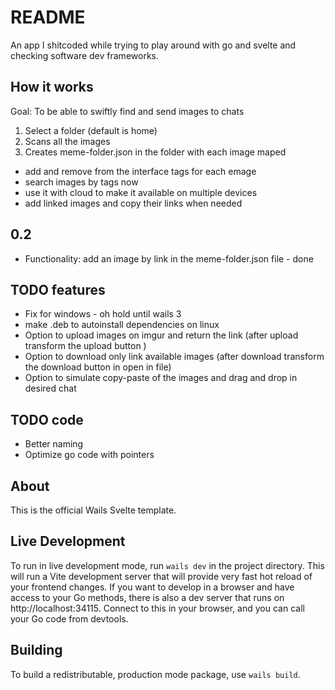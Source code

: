 # README

An app I shitcoded while trying to play around with go and svelte and checking software dev frameworks. 

## How it works

Goal: To be able to swiftly find and send images to chats

1. Select a folder (default is home)
2. Scans all the images
3. Creates meme-folder.json in the folder with each image maped

- add and remove from the interface tags for each emage
- search images by tags now
- use it with cloud to make it available on multiple devices
- add linked images and copy their links when needed

## 0.2
- Functionality: add an image by link in the meme-folder.json file - done

## TODO features
- Fix for windows - oh hold until wails 3
- make .deb to autoinstall dependencies on linux
- Option to upload images on imgur and return the link (after upload transform the upload button )
- Option to download only link available images (after download transform the download button in open in file)
- Option to simulate copy-paste of the images and drag and drop in desired chat

## TODO code
- Better naming
- Optimize go code with pointers

## About

This is the official Wails Svelte template.

## Live Development

To run in live development mode, run `wails dev` in the project directory. This will run a Vite development
server that will provide very fast hot reload of your frontend changes. If you want to develop in a browser
and have access to your Go methods, there is also a dev server that runs on http://localhost:34115. Connect
to this in your browser, and you can call your Go code from devtools.

## Building

To build a redistributable, production mode package, use `wails build`.

